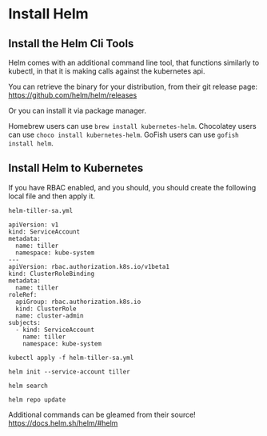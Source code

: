# Install Helm

## Install the Helm Cli Tools
Helm comes with an additional command line tool, that functions similarly to kubectl, in that it is making calls against the kubernetes api.

You can retrieve the binary for your distribution, from their git release page:
https://github.com/helm/helm/releases

Or you can install it via package manager.

Homebrew users can use `brew install kubernetes-helm`.
Chocolatey users can use `choco install kubernetes-helm`.
GoFish users can use `gofish install helm`.

## Install Helm to Kubernetes

If you have RBAC enabled, and you should, you should create the following local file and then apply it.

`helm-tiller-sa.yml`
```
apiVersion: v1
kind: ServiceAccount
metadata:
  name: tiller
  namespace: kube-system
---
apiVersion: rbac.authorization.k8s.io/v1beta1
kind: ClusterRoleBinding
metadata:
  name: tiller
roleRef:
  apiGroup: rbac.authorization.k8s.io
  kind: ClusterRole
  name: cluster-admin
subjects:
  - kind: ServiceAccount
    name: tiller
    namespace: kube-system
```

`kubectl apply -f helm-tiller-sa.yml`

`helm init --service-account tiller`

`helm search`

`helm repo update`

Additional commands can be gleamed from their source!
https://docs.helm.sh/helm/#helm